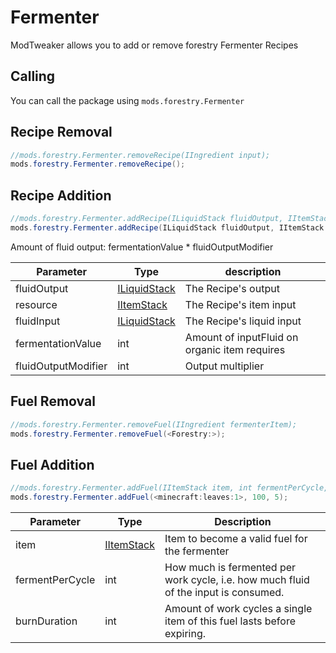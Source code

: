 # Fermenter

ModTweaker allows you to add or remove forestry Fermenter Recipes

## Calling
You can call the  package using `mods.forestry.Fermenter`

## Recipe Removal

```JAVA
//mods.forestry.Fermenter.removeRecipe(IIngredient input);
mods.forestry.Fermenter.removeRecipe();


```


## Recipe Addition

```JAVA
//mods.forestry.Fermenter.addRecipe(ILiquidStack fluidOutput, IItemStack resource, ILiquidStack fluidInput, int fermentationValue, float fluidOutputModifier);
mods.forestry.Fermenter.addRecipe(ILiquidStack fluidOutput, IItemStack resource, ILiquidStack fluidInput, int fermentationValue, float fluidOutputModifier);
```
Amount of fluid output: fermentationValue * fluidOutputModifier

| Parameter           | Type                                          | description                                   |
|---------------------|-----------------------------------------------|-----------------------------------------------|
| fluidOutput         | [ILiquidStack](/Vanilla/Liquids/ILiquidStack) | The Recipe's output                           |
| resource            | [IItemStack](/Vanilla/Items/IItemStack)       | The Recipe's item input                       |
| fluidInput          | [ILiquidStack](/Vanilla/Liquids/ILiquidStack) | The Recipe's liquid input                     |
| fermentationValue   | int                                           | Amount of inputFluid on organic item requires |
| fluidOutputModifier | int                                           | Output multiplier                             |


## Fuel Removal

```JAVA
//mods.forestry.Fermenter.removeFuel(IIngredient fermenterItem);
mods.forestry.Fermenter.removeFuel(<Forestry:>);

```


## Fuel Addition

```JAVA
//mods.forestry.Fermenter.addFuel(IItemStack item, int fermentPerCycle, int burnDuration);
mods.forestry.Fermenter.addFuel(<minecraft:leaves:1>, 100, 5);
```

|Parameter       | Type                                   | Description                                                                        |
|----------------|----------------------------------------|------------------------------------------------------------------------------------|
|item            |[IItemStack](/Vanilla/Items/IItemStack) |Item to become a valid fuel for the fermenter                                       |
|fermentPerCycle |int                                     |How much is fermented per work cycle, i.e. how much fluid of the input is consumed. |
|burnDuration    |int                                     |Amount of work cycles a single item of this fuel lasts before expiring.             |